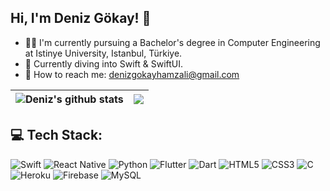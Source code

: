 <!-- Simple bio and stats -->
## Hi, I'm Deniz Gökay! 👋

- 👨‍🎓 I'm currently pursuing a Bachelor's degree in Computer Engineering at Istinye University, Istanbul, Türkiye.
- 🔭 Currently diving into Swift & SwiftUI.
- 📧 How to reach me: denizgokayhamzali@gmail.com

<!-- GitHub stats from https://github.com/anuraghazra/github-readme-stats -->
| <img align="center" src="https://github-readme-stats.vercel.app/api?username=DenizGokayHamzali&show_icons=true&theme=tokyonight" alt="Deniz's github stats" /> | <img align="center" src="https://github-readme-stats.vercel.app/api/top-langs/?username=DenizGokayHamzali&layout=compact&theme=tokyonight"/> |
| ------------- | ------------- |

## 💻 Tech Stack:
![Swift](https://img.shields.io/badge/swift-F54A2A?style=for-the-badge&logo=swift&logoColor=white)
![React Native](https://img.shields.io/badge/react_native-%2320232a.svg?style=for-the-badge&logo=react&logoColor=%2361DAFB)
![Python](https://img.shields.io/badge/python-3670A0?style=for-the-badge&logo=python&logoColor=ffdd54)
![Flutter](https://img.shields.io/badge/Flutter-%2302569B.svg?style=for-the-badge&logo=Flutter&logoColor=white)
![Dart](https://img.shields.io/badge/dart-%230175C2.svg?style=for-the-badge&logo=dart&logoColor=white)
![HTML5](https://img.shields.io/badge/html5-%23E34F26.svg?style=for-the-badge&logo=html5&logoColor=white)
![CSS3](https://img.shields.io/badge/css3-%231572B6.svg?style=for-the-badge&logo=css3&logoColor=white)
![C](https://img.shields.io/badge/c-%2300599C.svg?style=for-the-badge&logo=c&logoColor=white)
![Heroku](https://img.shields.io/badge/heroku-%23430098.svg?style=for-the-badge&logo=heroku&logoColor=white)
![Firebase](https://img.shields.io/badge/firebase-%23039BE5.svg?style=for-the-badge&logo=firebase)
![MySQL](https://img.shields.io/badge/mysql-%2300000f.svg?style=for-the-badge&logo=mysql&logoColor=white)

